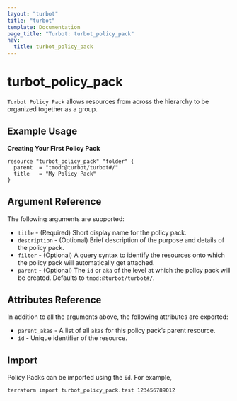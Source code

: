 ```yaml
---
layout: "turbot"
title: "turbot"
template: Documentation
page_title: "Turbot: turbot_policy_pack"
nav:
  title: turbot_policy_pack
---
```


# turbot\_policy\_pack

`Turbot Policy Pack` allows resources from across the hierarchy to be organized together as a group.

## Example Usage

**Creating Your First Policy Pack**

```hcl
resource "turbot_policy_pack" "folder" {
  parent  = "tmod:@turbot/turbot#/"
  title   = "My Policy Pack"
}
```

## Argument Reference

The following arguments are supported:

- `title` - (Required) Short display name for the policy pack.
- `description` - (Optional) Brief description of the purpose and details of the policy pack.
- `filter` - (Optional) A query syntax to identify the resources onto which the policy pack will automatically get attached.
- `parent` - (Optional) The `id` or `aka` of the level at which the policy pack will be created. Defaults to `tmod:@turbot/turbot#/`. 

## Attributes Reference

In addition to all the arguments above, the following attributes are exported:

- `parent_akas` - A list of all `akas` for this policy pack’s parent resource.
- `id` - Unique identifier of the resource.

## Import

Policy Packs can be imported using the `id`. For example,

```
terraform import turbot_policy_pack.test 123456789012
```
